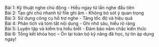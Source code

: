 Bài 1: Kỹ thuật nghe chủ động - Hiểu ngay từ lần nghe đầu tiên  
Bài 2: Tạo ghi chú nhanh từ file ghi âm - Không bỏ sót ý quan trọng  
Bài 3: Sử dụng công cụ hỗ trợ nghe - Tăng tốc độ và hiệu quả  
Bài 4: Phân tích và tóm tắt nội dung - Ghi nhớ sâu, hiểu rõ ràng  
Bài 5: Luyện tập và kiểm tra hiểu biết - Đảm bảo nắm chắc kiến thức  
Bài 6: Tổng kết khóa học – Ôn lại toàn bộ kỹ năng đã học, tự tin áp dụng ngay!